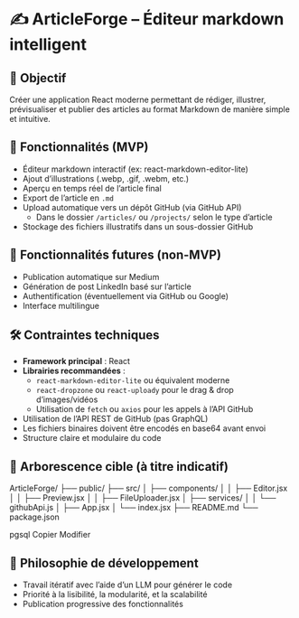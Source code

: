 # ✍️ ArticleForge – Éditeur markdown intelligent

## 🎯 Objectif
Créer une application React moderne permettant de rédiger, illustrer, prévisualiser et publier des articles au format Markdown de manière simple et intuitive.

## 🧱 Fonctionnalités (MVP)
- Éditeur markdown interactif (ex: react-markdown-editor-lite)
- Ajout d’illustrations (.webp, .gif, .webm, etc.)
- Aperçu en temps réel de l’article final
- Export de l’article en `.md`
- Upload automatique vers un dépôt GitHub (via GitHub API)
  - Dans le dossier `/articles/` ou `/projects/` selon le type d’article
- Stockage des fichiers illustratifs dans un sous-dossier GitHub

## 🧭 Fonctionnalités futures (non-MVP)
- Publication automatique sur Medium
- Génération de post LinkedIn basé sur l’article
- Authentification (éventuellement via GitHub ou Google)
- Interface multilingue

## 🛠️ Contraintes techniques
- **Framework principal** : React
- **Librairies recommandées** :
  - `react-markdown-editor-lite` ou équivalent moderne
  - `react-dropzone` ou `react-uploady` pour le drag & drop d’images/vidéos
  - Utilisation de `fetch` ou `axios` pour les appels à l’API GitHub
- Utilisation de l’API REST de GitHub (pas GraphQL)
- Les fichiers binaires doivent être encodés en base64 avant envoi
- Structure claire et modulaire du code

## 📁 Arborescence cible (à titre indicatif)
ArticleForge/
├── public/
├── src/
│ ├── components/
│ │ ├── Editor.jsx
│ │ ├── Preview.jsx
│ │ ├── FileUploader.jsx
│ ├── services/
│ │ └── githubApi.js
│ ├── App.jsx
│ └── index.jsx
├── README.md
└── package.json

pgsql
Copier
Modifier

## 🧠 Philosophie de développement
- Travail itératif avec l’aide d’un LLM pour générer le code
- Priorité à la lisibilité, la modularité, et la scalabilité
- Publication progressive des fonctionnalités
